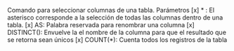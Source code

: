 Comando para seleccionar columnas de una tabla.
Parámetros
[x] *   : El asterisco corresponde a la selección de todas las columnas dentro de una tabla.
[x] AS: Palabra reservada para renombrar una columna
[x] DISTINCT(): Envuelve la el nombre de la columna para que el resultado que se retorna sean únicos
[x] COUNT(*): Cuenta todos los registros de la tabla 